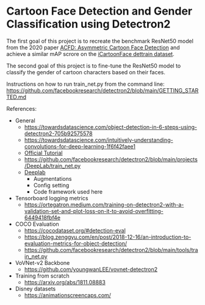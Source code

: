 # Cartoon Face Detection and Gender Classification using Detectron2

The first goal of this project is to recreate the benchmark ResNet50 model from the 2020 paper [ACFD: Asymmetric Cartoon Face Detection](https://arxiv.org/abs/2007.00899) and achieve a similar mAP scrore on the [iCartoonFace dettrain dataset](https://github.com/luxiangju-PersonAI/iCartoonFace).

The second goal of this project is to fine-tune the ResNet50 model to classify the gender of cartoon characters based on their faces. 

Instructions on how to run train_net.py from the command line: https://github.com/facebookresearch/detectron2/blob/main/GETTING_STARTED.md

References:
- General
    - https://towardsdatascience.com/object-detection-in-6-steps-using-detectron2-705b92575578
    - https://towardsdatascience.com/intuitively-understanding-convolutions-for-deep-learning-1f6f42faee1
    - [Official Tutorial](https://colab.research.google.com/drive/16jcaJoc6bCFAQ96jDe2HwtXj7BMD_-m5)
    - https://github.com/facebookresearch/detectron2/blob/main/projects/DeepLab/train_net.py
    - [Deeplab](https://github.com/facebookresearch/detectron2/tree/main/projects/DeepLab)
        - Augmentations
        - Config setting
        - Code framework used here
- Tensorboard logging metrics
    - https://ortegatron.medium.com/training-on-detectron2-with-a-validation-set-and-plot-loss-on-it-to-avoid-overfitting-6449418fbf4e
- COCO Evaluation
    - https://cocodataset.org/#detection-eval
    - https://blog.zenggyu.com/en/post/2018-12-16/an-introduction-to-evaluation-metrics-for-object-detection/
    - https://github.com/facebookresearch/detectron2/blob/main/tools/train_net.py
- VoVNet-v2 Backbone
    - https://github.com/youngwanLEE/vovnet-detectron2
- Training from scratch
    - https://arxiv.org/abs/1811.08883
- Disney datasets
    - https://animationscreencaps.com/
